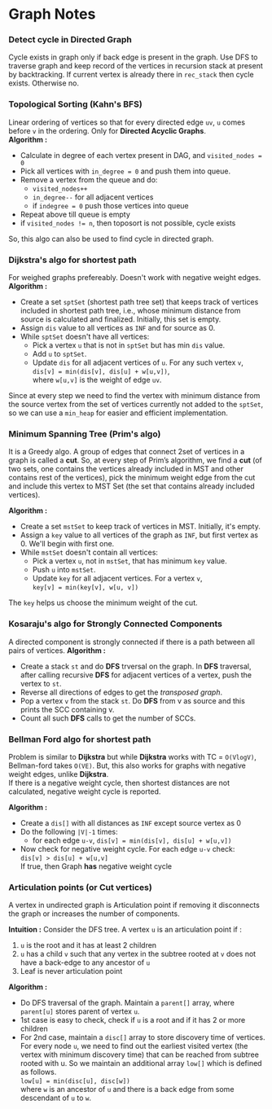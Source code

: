 # Graph Notes  
### Detect cycle in Directed Graph  
Cycle exists in graph only if back edge is present in the graph. Use DFS to traverse graph and keep record of the vertices in recursion stack at present by backtracking. If current vertex is already there in `rec_stack` then cycle exists. Otherwise no.

### Topological Sorting (Kahn's BFS)
Linear ordering of vertices so that for every directed edge `uv`, `u` comes before `v` in the ordering. Only for **Directed Acyclic Graphs**.   
**Algorithm :**  
* Calculate in degree of each vertex present in DAG, and `visited_nodes = 0`
* Pick all vertices with `in_degree = 0` and push them into queue.
* Remove a vertex from the queue and do: 
    * `visited_nodes++`
    * `in_degree--` for all adjacent vertices
    * if `indegree = 0` push those vertices into queue
* Repeat above till queue is empty
* if `visited_nodes != n`, then toposort is not possible, cycle exists 

So, this algo can also be used to find cycle in directed graph.

### Dijkstra's algo for shortest path  
For weighed graphs prefereably. Doesn't work with negative weight edges.   
**Algorithm :**
* Create a set `sptSet` (shortest path tree set) that keeps track of vertices included in shortest path tree, i.e., whose minimum distance from source is calculated and finalized. Initially, this set is empty.
* Assign `dis` value to all vertices as `INF` and for source as 0.
* While `sptSet` doesn't have all vertices:   
    * Pick a vertex `u` that is not in `sptSet` but has min `dis` value.
    * Add `u` to `sptSet`.
    * Update `dis` for all adjacent vertices of `u`. For any such vertex `v`,  
     `dis[v] = min(dis[v], dis[u] + w[u,v])`,  
        where `w[u,v]` is the weight of edge `uv`.

Since at every step we need to find the vertex with minimum distance from the source vertex from the set of vertices currently not added to the `sptSet`, so we can use a `min_heap` for easier and efficient implementation.

### Minimum Spanning Tree (Prim's algo)
It is a Greedy algo. A group of edges that connect 2set of vertices in a graph is called a **cut**. So, at every step of Prim’s algorithm, we find a **cut** (of two sets, one contains the vertices already included in MST and other contains rest of the vertices), pick the minimum weight edge from the cut and include this vertex to MST Set (the set that contains already included vertices).

**Algorithm :**
* Create a set `mstSet` to keep track of vertices in MST. Initially, it's empty.
* Assign a `key` value to all vertices of the graph as `INF`, but first vertex as 0. We'll begin with first one.
* While `mstSet` doesn't contain all vertices: 
    * Pick a vertex `u`, not in `mstSet`, that has minimum `key` value.
    * Push `u` into `mstSet`.
    * Update `key` for all adjacent vertices. For a vertex `v`,  
        `key[v] = min(key[v], w[u, v])`

The `key` helps us choose the minimum weight of the cut.

### Kosaraju's algo for Strongly Connected Components
A directed component is strongly connected if there is a path between all pairs of vertices. 
**Algorithm :**
* Create a stack `st` and do **DFS** trversal on the graph. In **DFS** traversal, after calling recursive **DFS** for adjacent vertices of a vertex, push the vertex to `st`.
* Reverse all directions of edges to get the _transposed graph_.
* Pop a vertex `v` from the stack `st`. Do **DFS** from v as source and this prints the SCC containing v.
* Count all such **DFS** calls to get the number of SCCs.

### Bellman Ford algo for shortest path
Problem is similar to **Dijkstra** but while **Dijkstra** works with TC = `O(VlogV)`, Bellman-ford takes `O(VE)`. But, this also works for graphs with negative weight edges, unlike **Dijkstra**.  
If there is a negative weight cycle, then shortest distances are not calculated, negative weight cycle is reported.  

**Algorithm :**  
* Create a `dis[]` with all distances as `INF` except source vertex as 0
* Do the following `|V|-1` times:
    * for each edge `u-v`,  `dis[v] = min(dis[v], dis[u] + w[u,v])`
* Now check for negative weight cycle. For each edge `u-v` check:   
    `dis[v] > dis[u] + w[u,v]`  
    If true, then Graph **has** negative weight cycle 

### Articulation points (or Cut vertices)  
A vertex in undirected graph is Articulation point if removing it disconnects the graph or increases the number of components.

**Intuition :** Consider the DFS tree. A vertex `u` is an articulation point if :  
    <ol>
        <li>`u` is the root and it has at least 2 children</li>
        <li>`u` has a child `v` such that any vertex in the subtree rooted at `v` does not have a back-edge to any ancestor of `u`</li>
        <li>Leaf is never articulation point</li>
    </ol>
**Algorithm :**  
* Do DFS traversal of the graph. Maintain a `parent[]` array, where `parent[u]` stores parent of vertex `u`.
* 1st case is easy to check, check if `u` is a root and if it has 2 or more children
* For 2nd case, maintain a `disc[]` array to store discovery time of vertices. For every node `u`, we need to find out the earliest visited vertex (the vertex with minimum discovery time) that can be reached from subtree rooted with u. So we maintain an additional array `low[]` which is defined as follows.   
`low[u] = min(disc[u], disc[w])`  
where `w` is an ancestor of `u` and there is a back edge from 
some descendant of `u` to `w`.







